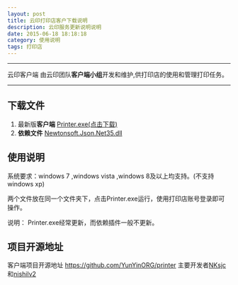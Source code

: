 ```yaml
---
layout: post
title: 云印打印店客户下载说明
description: 云印服务更新说明说明
date: 2015-06-18 18:18:18
category: 使用说明
tags: 打印店
---
```


-----

云印客户端 由云印团队**客户端小组**开发和维护,供打印店的使用和管理打印任务。

-----

## 下载文件

1. 最新版**客户端** [Printer.exe(点击下载)](https://github.com/YunYinORG/printer/raw/master/Printer/output/Printer.exe)
2. **依赖文件** [Newtonsoft.Json.Net35.dll](https://github.com/YunYinORG/printer/raw/master/Printer/output/Newtonsoft.Json.Net35.dll)

## 使用说明

系统要求：windows 7 ,windows vista ,windows 8及以上均支持。(不支持 windows xp)

两个文件放在同一个文件夹下，点击Printer.exe运行，使用打印店账号登录即可操作。

说明： Printer.exe经常更新，而依赖插件一般不更新。



## 项目开源地址

客户端项目开源地址 https://github.com/YunYinORG/printer
主要开发者[NKsjc](https://github.com/NKsjc)和[nishilv2](https://github.com/nishilv2)